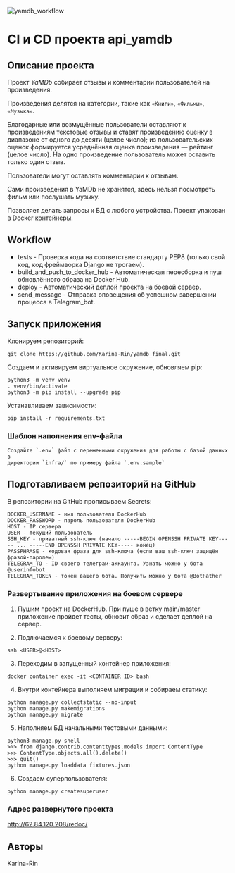 ![yamdb_workflow](https://github.com/Karina-Rin/yamdb_final/workflows/yamdb_workflow.yml/badge.svg)

# CI и CD проекта api_yamdb
## Описание проекта
Проект _YaMDb_ собирает отзывы и комментарии пользователей на произведения.

Произведения делятся на категории, такие как `«Книги»`, `«Фильмы»`, `«Музыка»`. 

Благодарные или возмущённые пользователи оставляют к произведениям текстовые 
отзывы и ставят произведению оценку в диапазоне от одного до десяти (целое 
число); из пользовательских оценок формируется усреднённая оценка произведения 
— рейтинг (целое число). На одно произведение пользователь может оставить 
только один отзыв.

Пользователи могут оставлять комментарии к отзывам.

Сами произведения в YaMDb не хранятся, здесь нельзя посмотреть фильм или 
послушать музыку.

Позволяет делать запросы к БД с любого устройства.
Проект упакован в Docker контейнеры.

## Workflow
* tests - Проверка кода на соответствие стандарту PEP8 (только свой код, код 
фреймворка Django не трогаем).
* build_and_push_to_docker_hub - Автоматическая пересборка и пуш обновлённого 
образа на Docker Hub.
* deploy - Автоматический деплой проекта на боевой сервер.
* send_message - Отправка оповещения об успешном завершении процесса в 
Telegram_bot.

## Запуск приложения

Клонируем репозиторий:
```
git clone https://github.com/Karina-Rin/yamdb_final.git
```

Создаем и активируем виртуальное окружение, обновляем pip:
```
python3 -m venv venv
. venv/bin/activate
python3 -m pip install --upgrade pip
```

Устанавливаем зависимости:
```
pip install -r requirements.txt
```
### Шаблон наполнения env-файла
```
Создайте `.env` файл с переменными окружения для работы с базой данных в 
директории `infra/` по примеру файла `.env.sample`
```

## Подготавливаем репозиторий на GitHub

В репозитории на GitHub прописываем Secrets:
```
DOCKER_USERNAME - имя пользователя DockerHub
DOCKER_PASSWORD - пароль пользователя DockerHub
HOST - IP сервера
USER - текущий пользователь
SSH_KEY - приватный ssh-ключ (начало -----BEGIN OPENSSH PRIVATE KEY----- ... -----END OPENSSH PRIVATE KEY----- конец)
PASSPHRASE - кодовая фраза для ssh-ключа (если ваш ssh-ключ защищён фразой-паролем)
TELEGRAM_TO - ID своего телеграм-аккаунта. Узнать можно у бота @userinfobot
TELEGRAM_TOKEN - токен вашего бота. Получить можно у бота @BotFather
```

### Развертывание приложения на боевом сервере

1. Пушим проект на DockerHub. 
При пуше в ветку main/master приложение пройдет тесты, обновит образ и сделает деплой на сервер.

2. Подлючаемся к боевому серверу:
```
ssh <USER>@<HOST>
```
3. Переходим в запущенный контейнер приложения:
```
docker container exec -it <CONTAINER ID> bash
```
4. Внутри контейнера выполняем миграции и собираем статику:
```
python manage.py collectstatic --no-input
python manage.py makemigrations
python manage.py migrate
```

5. Наполняем БД начальными тестовыми данными:
```
python3 manage.py shell
>>> from django.contrib.contenttypes.models import ContentType
>>> ContentType.objects.all().delete()
>>> quit()
python manage.py loaddata fixtures.json
```
6. Создаем суперпользователя:
```
python manage.py createsuperuser
```

### Адрес развернутого проекта

http://62.84.120.208/redoc/


## Авторы
Karina-Rin